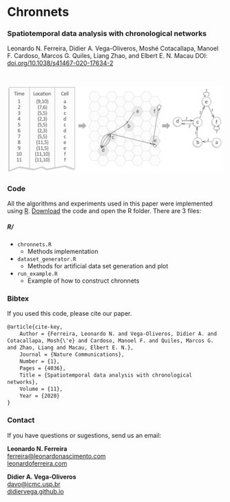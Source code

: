 # Chronnets 
### Spatiotemporal data analysis with chronological networks
Leonardo N. Ferreira, Didier A. Vega-Oliveros, Moshé Cotacallapa, Manoel F. Cardoso, Marcos G. Quiles, Liang Zhao, and Elbert E. N. Macau
DOI: [doi.org/10.1038/s41467-020-17634-2](https://doi.org/10.1038/s41467-020-17634-2)

<!--[![Code DOI](https://zenodo.org/badge/224406243.svg)](https://zenodo.org/badge/latestdoi/224406243)-->

<br>

![Climate networks](figs/fig01.png)

### Code

All the algorithms and experiments used in this paper were implemented using [R](https://www.r-project.org/). [Download](https://github.com/lnferreira/chronnets/zipball/master) the code and open the R folder. There are 3 files:

##### R/
   * ```chronnets.R```
      - Methods implementation
   * ```dataset_generator.R```
      - Methods for artificial data set generation and plot
   * ```run_example.R```
      - Example of how to construct chronnets


### Bibtex

If you used this code, please cite our paper.

```
@article{cite-key,
	Author = {Ferreira, Leonardo N. and Vega-Oliveros, Didier A. and Cotacallapa, Mosh{\'e} and Cardoso, Manoel F. and Quiles, Marcos G. and Zhao, Liang and Macau, Elbert E. N.},
	Journal = {Nature Communications},
	Number = {1},
	Pages = {4036},
	Title = {Spatiotemporal data analysis with chronological networks},
	Volume = {11},
	Year = {2020}
}
```

### Contact

If you have questions or sugestions, send us an email:

**Leonardo N. Ferreira**<br>
[ferreira@leonardonascimento.com](mailto:ferreira@leonardonascimento.com)<br>
[leonardoferreira.com](https://leonardoferreira.com)

**Didier A. Vega-Oliveros**<br>
[davo@icmc.usp.br](mailto:davo@icmc.usp.br)<br>
[didiervega.github.io](https://didiervega.github.io/)

